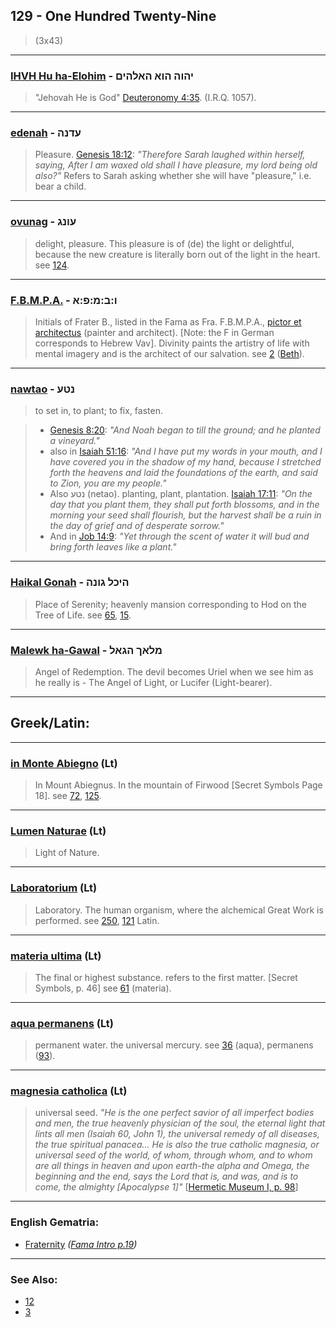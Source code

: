 ## 129 - One Hundred Twenty-Nine
> (3x43)

---

### [IHVH Hu ha-Elohim](/keys/IHVH.HVA.HALHIM) - יהוה הוא האלהים
> "Jehovah He is God" [Deuteronomy 4:35](http://biblehub.com/deuteronomy/4-35.htm). (I.R.Q. 1057).

---

### [edenah](/keys/ODNH) - עדנה
> Pleasure. [Genesis 18:12](http://biblehub.com/genesis/18-12.htm): *"Therefore Sarah laughed within herself, saying, After I am waxed old shall I have pleasure, my lord being old also?"* Refers to Sarah asking whether she will have "pleasure," i.e. bear a child.

---

### [ovunag](/keys/OVNG) - עונג
> delight, pleasure. This pleasure is of (de) the light or delightful, because the new creature is literally born out of the light in the heart. see [124](124).

---

### [F.B.M.P.A.](/keys/VBMPA) - ו:ב:מ:פ:א
> Initials of Frater B., listed in the Fama as Fra. F.B.M.P.A., [pictor et architectus](/latin?word=pictor+et+architectus) (painter and architect). [Note: the F in German corresponds to Hebrew Vav]. Divinity paints the artistry of life with mental imagery and is the architect of our salvation. see [2](2) ([Beth](/keys/B)).

---

### [nawtao](/keys/NTO) - נטע
> to set in, to plant; to fix, fasten.

> - [Genesis 8:20](http://biblehub.com/genesis/8-20.htm): *"And Noah began to till the ground; and he planted a vineyard."*
> -  also in [Isaiah 51:16](http://biblehub.com/isaiah/51-16.htm): *"And I have put my words in your mouth, and I have covered you in the shadow of my hand, because I stretched forth the heavens and laid the foundations of the earth, and said to Zion, you are my people."*
> -  Also נטע (netao). planting, plant, plantation. [Isaiah 17:11](http://biblehub.com/isaiah/17-11.htm): *"On the day that you plant them, they shall put forth blossoms, and in the morning your seed shall flourish, but the harvest shall be a ruin in the day of grief and of desperate sorrow."*
> -  And in [Job 14:9](http://biblehub.com/job/14-9.htm): *"Yet through the scent of water it will bud and bring forth leaves like a plant."*

---

### [Haikal Gonah](/keys/HIKL.GVNH) - היכל גונה
> Place of Serenity; heavenly mansion corresponding to Hod on the Tree of Life. see [65](65), [15](15).

---

### [Malewk ha-Gawal](/keys/MLAK.HGAL) - מלאך הגאל
> Angel of Redemption. The devil becomes Uriel when we see him as he really is - The Angel of Light, or Lucifer (Light-bearer).

---

## Greek/Latin:

---

### [in Monte Abiegno](/latin?word=in+monte+abiegno) (Lt)
> In Mount Abiegnus. In the mountain of Firwood [Secret Symbols Page 18]. see [72](72), [125](125).

---

### [Lumen Naturae](/latin?word=Lumen+Naturae) (Lt)
> Light of Nature.

---

### [Laboratorium](/latin?word=Laboratorium) (Lt)
> Laboratory. The human organism, where the alchemical Great Work is performed. see [250](250), [121](121) Latin.

---

### [materia ultima](/latin?word=materia+ultima) (Lt)
> The final or highest substance. refers to the first matter. [Secret Symbols, p. 46] see [61](61) (materia).

---

### [aqua permanens](/latin?word=aqua+permanens) (Lt)
> permanent water. the universal mercury. see [36](36) (aqua), permanens ([93](93)).

---

### [magnesia catholica](/latin?word=magnesia+catholica) (Lt)
> universal seed. *"He is the one perfect savior of all imperfect bodies and men, the true heavenly physician of the soul, the eternal light that lints all men (Isaiah 60, John 1), the universal remedy of all diseases, the true spiritual panacea... He is also the true catholic magnesia, or universal seed of the world, of whom, through whom, and to whom are all things in heaven and upon earth-the alpha and Omega, the beginning and the end, says the Lord that is, and was, and is to come, the almighty [Apocalypse 1]"* [[Hermetic Museum I, p. 98](https://archive.org/stream/b24927363_0001#page/98)]

---

### English Gematria:

- [Fraternity](/english?word=Fraternity) *([Fama Intro p.19](https://archive.org/stream/fameconfessionof00vaug#page/n19))*

---

### See Also:

- [12](12)
- [3](3)
